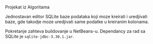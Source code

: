 Projekat iz Algoritama

Jednostavan editor SQLite baze podataka koji moze kreirati i uredjivati baze, gde
takodje moze uredjivati same podatke u kreiranim kolonama.

Pokretanje zahteva buildovanje u NetBeans-u.
Dependancy za rad sa SQLite je `sqlite-jdbc-3.30.1.jar`.
